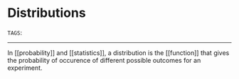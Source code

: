 # Distributions
`TAGS`: 

---
In [[probability]] and [[statistics]], a distribution is the [[function]] that gives the probability of occurence of different possible outcomes for an experiment. 